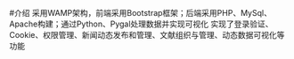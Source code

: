 #介绍
采用WAMP架构，前端采用Bootstrap框架；后端采用PHP、MySql、Apache构建；通过Python、Pygal处理数据并实现可视化
实现了登录验证、Cookie、权限管理、新闻动态发布和管理、文献组织与管理、动态数据可视化等功能
